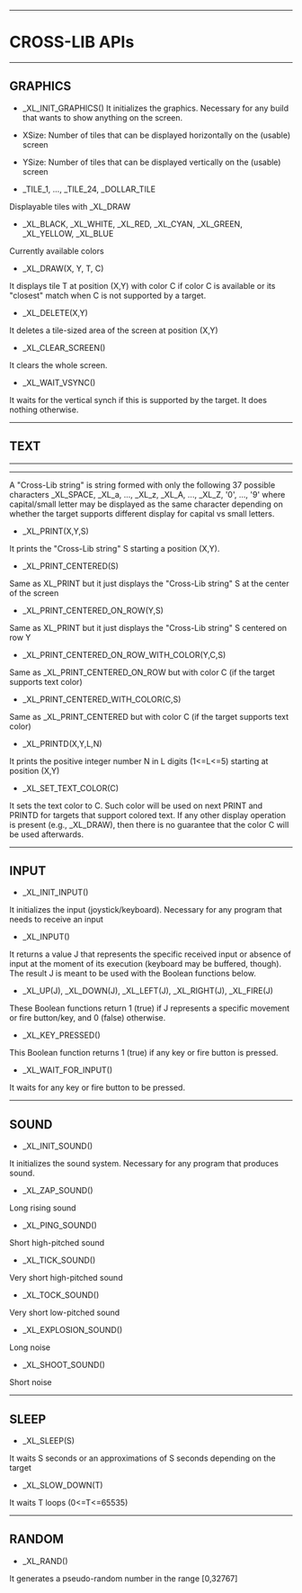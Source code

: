 --------------------------------------------------------------------------------------
# CROSS-LIB APIs



--------------------------------------------------------------------------------------
## GRAPHICS



- \_XL\_INIT\_GRAPHICS()
It initializes the graphics. Necessary for any build that wants to show anything on the screen.



- XSize: Number of tiles that can be displayed horizontally on the (usable) screen


- YSize: Number of tiles that can be displayed vertically on the (usable) screen


- \_TILE\_1, ..., \_TILE\_24, \_DOLLAR\_TILE

Displayable tiles with \_XL\_DRAW



- \_XL\_BLACK, \_XL\_WHITE, \_XL\_RED, \_XL\_CYAN, \_XL\_GREEN, \_XL\_YELLOW, \_XL\_BLUE

Currently available colors


- \_XL\_DRAW(X, Y, T, C)

It displays tile T at position (X,Y) with color C if color C is available or its "closest" match when C is not supported by a target.


- \_XL\_DELETE(X,Y)

It deletes a tile-sized area of the screen at position (X,Y)


- \_XL\_CLEAR\_SCREEN()

It clears the whole screen.


- \_XL\_WAIT\_VSYNC()

It waits for the vertical synch if this is supported by the target. It does nothing otherwise.

--------------------------------------------------------------------------------------
## TEXT
--------------------------------------------------------------------------------------

--------------------------------
A "Cross-Lib string" is string formed with only the following 37 possible characters
\_XL\_SPACE, \_XL\_a, ..., \_XL\_z, \_XL\_A, ..., \_XL\_Z, '0', ..., '9'
where capital/small letter may be displayed as the same character depending on whether the target supports different display for capital vs small letters.

- \_XL\_PRINT(X,Y,S)

It prints the "Cross-Lib string" S starting a position (X,Y).


- \_XL\_PRINT\_CENTERED(S)

Same as XL\_PRINT but it just displays the "Cross-Lib string" S at the center of the screen

- \_XL\_PRINT\_CENTERED\_ON\_ROW(Y,S)

Same as XL\_PRINT but it just displays the "Cross-Lib string" S centered on row Y


- \_XL\_PRINT\_CENTERED\_ON\_ROW\_WITH\_COLOR(Y,C,S)

Same as \_XL\_PRINT\_CENTERED\_ON\_ROW but with color C (if the target supports text color)


- \_XL\_PRINT\_CENTERED\_WITH\_COLOR(C,S)

Same as \_XL\_PRINT\_CENTERED but with color C (if the target supports text color)


- \_XL\_PRINTD(X,Y,L,N)

It prints the positive integer number N in L digits (1<=L<=5) starting at position (X,Y)


- \_XL\_SET\_TEXT\_COLOR(C)

It sets the text color to C. Such color will be used on next PRINT and PRINTD for targets that support colored text.
If any other display operation is present (e.g., \_XL\_DRAW), then there is no guarantee that the color C will be used afterwards.

--------------------------------------------------------------------------------------
## INPUT



- \_XL\_INIT\_INPUT()

It initializes the input (joystick/keyboard). Necessary for any program that needs to receive an input



- \_XL\_INPUT()

It returns a value J that represents the specific received input or absence of input at the moment of its execution (keyboard may be buffered, though).
The result J is meant to be used with the Boolean functions below.


- \_XL\_UP(J), \_XL\_DOWN(J), \_XL\_LEFT(J), \_XL\_RIGHT(J), \_XL\_FIRE(J)

These Boolean functions return 1 (true) if J represents a specific movement or fire button/key, and 0 (false) otherwise.


- \_XL\_KEY\_PRESSED()

This Boolean function returns 1 (true) if any key or fire button is pressed.



- \_XL\_WAIT\_FOR\_INPUT()

It waits for any key or fire button to be pressed.


--------------------------------------------------------------------------------------
## SOUND



- \_XL\_INIT\_SOUND()

It initializes the sound system. Necessary for any program that produces sound.



- \_XL\_ZAP\_SOUND()

Long rising sound


- \_XL\_PING\_SOUND()

Short high-pitched sound


- \_XL\_TICK\_SOUND()

Very short high-pitched sound


- \_XL\_TOCK\_SOUND()

Very short low-pitched sound


- \_XL\_EXPLOSION\_SOUND()

Long noise


- \_XL\_SHOOT\_SOUND()

Short noise


--------------------------------------------------------------------------------------
## SLEEP




- \_XL\_SLEEP(S)

It waits  S seconds or an approximations of S seconds depending on the target



- \_XL\_SLOW\_DOWN(T)

It waits T loops (0<=T<=65535)


--------------------------------------------------------------------------------------
## RANDOM


- \_XL\_RAND()

It generates a pseudo-random number in the range \[0,32767\]


